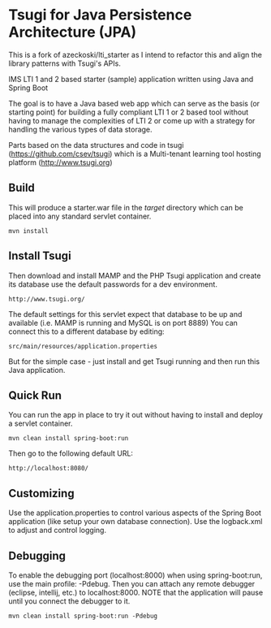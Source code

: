 Tsugi for Java Persistence Architecture (JPA)
=============================================

This is a fork of azeckoski/lti\_starter as I intend to refactor this and align
the library patterns with Tsugi's APIs.

IMS LTI 1 and 2 based starter (sample) application written using Java and Spring Boot

The goal is to have a Java based web app which can serve as the basis (or starting point) for building a fully compliant LTI 1 or 2 based tool without having to manage the complexities of LTI 2 or come up with a strategy for handling the various types of data storage.

Parts based on the data structures and code in tsugi (https://github.com/csev/tsugi) which is a Multi-tenant learning tool hosting platform (http://www.tsugi.org)

Build
-----
This will produce a starter.war file in the *target* directory which can be placed into any standard servlet container.

    mvn install

Install Tsugi
-------------

Then download and install MAMP and  the PHP Tsugi application and create its database use the default passwords for a dev
environment.

    http://www.tsugi.org/

The default settings for this servlet expect that database to be up and 
available (i.e. MAMP is running and MySQL is on port 8889)  You can connect this
to a different database by editing:

    src/main/resources/application.properties

But for the simple case - just install and get Tsugi running and then run this Java application.

Quick Run
---------
You can run the app in place to try it out without having to install and deploy a servlet container.

    mvn clean install spring-boot:run

Then go to the following default URL:

    http://localhost:8080/

Customizing
-----------
Use the application.properties to control various aspects of the Spring Boot application (like setup your own database connection).
Use the logback.xml to adjust and control logging.

Debugging
---------
To enable the debugging port (localhost:8000) when using spring-boot:run, use the main profile: -Pdebug. Then you can attach any remote debugger (eclipse, intellij, etc.) to localhost:8000. NOTE that the application will pause until you connect the debugger to it.

    mvn clean install spring-boot:run -Pdebug
